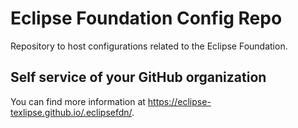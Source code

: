 # Eclipse Foundation Config Repo

Repository to host configurations related to the Eclipse Foundation.

## Self service of your GitHub organization

You can find more information at <https://eclipse-texlipse.github.io/.eclipsefdn/>.
